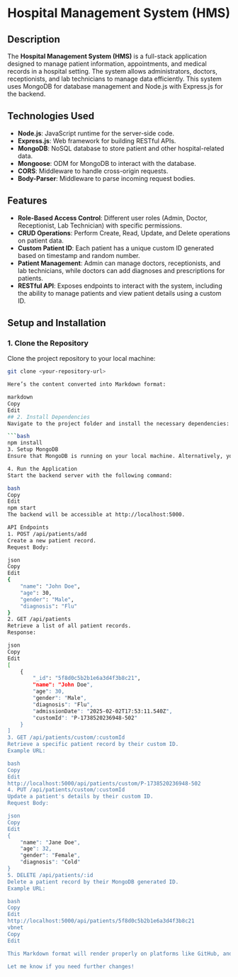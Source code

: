 # Hospital Management System (HMS)

## Description
The **Hospital Management System (HMS)** is a full-stack application designed to manage patient information, appointments, and medical records in a hospital setting. The system allows administrators, doctors, receptionists, and lab technicians to manage data efficiently. This system uses MongoDB for database management and Node.js with Express.js for the backend.

## Technologies Used
<ul>
    <li><strong>Node.js</strong>: JavaScript runtime for the server-side code.</li>
    <li><strong>Express.js</strong>: Web framework for building RESTful APIs.</li>
    <li><strong>MongoDB</strong>: NoSQL database to store patient and other hospital-related data.</li>
    <li><strong>Mongoose</strong>: ODM for MongoDB to interact with the database.</li>
    <li><strong>CORS</strong>: Middleware to handle cross-origin requests.</li>
    <li><strong>Body-Parser</strong>: Middleware to parse incoming request bodies.</li>
</ul>

## Features
<ul>
    <li><strong>Role-Based Access Control</strong>: Different user roles (Admin, Doctor, Receptionist, Lab Technician) with specific permissions.</li>
    <li><strong>CRUD Operations</strong>: Perform Create, Read, Update, and Delete operations on patient data.</li>
    <li><strong>Custom Patient ID</strong>: Each patient has a unique custom ID generated based on timestamp and random number.</li>
    <li><strong>Patient Management</strong>: Admin can manage doctors, receptionists, and lab technicians, while doctors can add diagnoses and prescriptions for patients.</li>
    <li><strong>RESTful API</strong>: Exposes endpoints to interact with the system, including the ability to manage patients and view patient details using a custom ID.</li>
</ul>

## Setup and Installation
### 1. Clone the Repository
Clone the project repository to your local machine:
```bash
git clone <your-repository-url>

Here’s the content converted into Markdown format:

markdown
Copy
Edit
## 2. Install Dependencies
Navigate to the project folder and install the necessary dependencies:

```bash
npm install
3. Setup MongoDB
Ensure that MongoDB is running on your local machine. Alternatively, you can use a cloud database solution like MongoDB Atlas. If necessary, update the connection URL in the server.js file to match your database setup.

4. Run the Application
Start the backend server with the following command:

bash
Copy
Edit
npm start
The backend will be accessible at http://localhost:5000.

API Endpoints
1. POST /api/patients/add
Create a new patient record.
Request Body:

json
Copy
Edit
{
    "name": "John Doe",
    "age": 30,
    "gender": "Male",
    "diagnosis": "Flu"
}
2. GET /api/patients
Retrieve a list of all patient records.
Response:

json
Copy
Edit
[
    {
        "_id": "5f8d0c5b2b1e6a3d4f3b8c21",
        "name": "John Doe",
        "age": 30,
        "gender": "Male",
        "diagnosis": "Flu",
        "admissionDate": "2025-02-02T17:53:11.540Z",
        "customId": "P-1738520236948-502"
    }
]
3. GET /api/patients/custom/:customId
Retrieve a specific patient record by their custom ID.
Example URL:

bash
Copy
Edit
http://localhost:5000/api/patients/custom/P-1738520236948-502
4. PUT /api/patients/custom/:customId
Update a patient's details by their custom ID.
Request Body:

json
Copy
Edit
{
    "name": "Jane Doe",
    "age": 32,
    "gender": "Female",
    "diagnosis": "Cold"
}
5. DELETE /api/patients/:id
Delete a patient record by their MongoDB generated ID.
Example URL:

bash
Copy
Edit
http://localhost:5000/api/patients/5f8d0c5b2b1e6a3d4f3b8c21
vbnet
Copy
Edit

This Markdown format will render properly on platforms like GitHub, and it will preserve the code blocks, headings, and other formatting elements.

Let me know if you need further changes!
